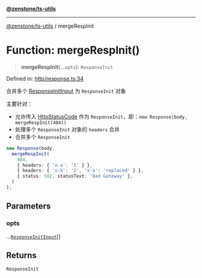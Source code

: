 [**@zenstone/ts-utils**](../README.md)

***

[@zenstone/ts-utils](../globals.md) / mergeRespInit

# Function: mergeRespInit()

> **mergeRespInit**(...`opts`): `ResponseInit`

Defined in: [http/response.ts:34](https://github.com/janpoem/ts-utils/blob/df5fa129179bf9218996bf53428f8189a02eea4a/src/http/response.ts#L34)

合并多个 [ResponseInitInput](../type-aliases/ResponseInitInput.md) 为 `ResponseInit` 对象

主要针对：
- 允许传入 [HttpStatusCode](../type-aliases/HttpStatusCode.md) 作为 `ResponseInit`，即：`new Response(body, mergeRespInit(404))`
- 处理多个 `ResponseInit` 对象的 `headers` 合并
- 合并多个 `ResponseInit`

```ts
new Response(body,
  mergeRespInit(
    404,
    { headers: { 'x-a': '1' } },
    { headers: { 'x-b': '2', 'x-a': 'replaced' } },
    { status: 502, statusText: 'Bad Gateway' },
  )
);
```

## Parameters

### opts

...[`ResponseInitInput`](../type-aliases/ResponseInitInput.md)[]

## Returns

`ResponseInit`
